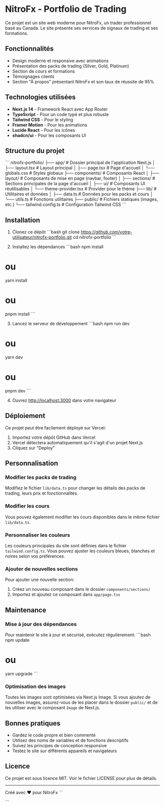 # NitroFx - Portfolio de Trading

Ce projet est un site web moderne pour NitroFx, un trader professionnel basé au Canada. Le site présente ses services de signaux de trading et ses formations.

## Fonctionnalités

- Design moderne et responsive avec animations
- Présentation des packs de trading (Silver, Gold, Platinum)
- Section de cours et formations
- Témoignages clients
- Section "À propos" présentant NitroFx et son taux de réussite de 95%

## Technologies utilisées

- **Next.js 14** - Framework React avec App Router
- **TypeScript** - Pour un code typé et plus robuste
- **Tailwind CSS** - Pour le styling
- **Framer Motion** - Pour les animations
- **Lucide React** - Pour les icônes
- **shadcn/ui** - Pour les composants UI

## Structure du projet

\`\`\`
nitrofx-portfolio/
├── app/                    # Dossier principal de l'application Next.js
│   ├── layout.tsx          # Layout principal
│   ├── page.tsx            # Page d'accueil
│   └── globals.css         # Styles globaux
├── components/             # Composants React
│   ├── layout/             # Composants de mise en page (navbar, footer)
│   ├── sections/           # Sections principales de la page d'accueil
│   ├── ui/                 # Composants UI réutilisables
│   └── theme-provider.tsx  # Provider pour le thème
├── lib/                    # Utilitaires et données
│   ├── data.ts             # Données pour les packs et cours
│   └── utils.ts            # Fonctions utilitaires
├── public/                 # Fichiers statiques (images, etc.)
└── tailwind.config.ts      # Configuration Tailwind CSS
\`\`\`

## Installation

1. Clonez ce dépôt
\`\`\`bash
git clone https://github.com/votre-utilisateur/nitrofx-portfolio.git
cd nitrofx-portfolio
\`\`\`

2. Installez les dépendances
\`\`\`bash
npm install
# ou
yarn install
# ou
pnpm install
\`\`\`

3. Lancez le serveur de développement
\`\`\`bash
npm run dev
# ou
yarn dev
# ou
pnpm dev
\`\`\`

4. Ouvrez [http://localhost:3000](http://localhost:3000) dans votre navigateur

## Déploiement

Ce projet peut être facilement déployé sur Vercel:

1. Importez votre dépôt GitHub dans Vercel
2. Vercel détectera automatiquement qu'il s'agit d'un projet Next.js
3. Cliquez sur "Deploy"

## Personnalisation

### Modifier les packs de trading
Modifiez le fichier `lib/data.ts` pour changer les détails des packs de trading, leurs prix et fonctionnalités.

### Modifier les cours
Vous pouvez également modifier les cours disponibles dans le même fichier `lib/data.ts`.

### Personnaliser les couleurs
Les couleurs principales du site sont définies dans le fichier `tailwind.config.ts`. Vous pouvez ajuster les couleurs bleues, blanches et noires selon vos préférences.

### Ajouter de nouvelles sections
Pour ajouter une nouvelle section:
1. Créez un nouveau composant dans le dossier `components/sections/`
2. Importez et ajoutez ce composant dans `app/page.tsx`

## Maintenance

### Mise à jour des dépendances
Pour maintenir le site à jour et sécurisé, exécutez régulièrement:
\`\`\`bash
npm update
# ou
yarn upgrade
\`\`\`

### Optimisation des images
Toutes les images sont optimisées via Next.js Image. Si vous ajoutez de nouvelles images, assurez-vous de les placer dans le dossier `public/` et de les utiliser avec le composant `Image` de Next.js.

## Bonnes pratiques

- Gardez le code propre et bien commenté
- Utilisez des noms de variables et de fonctions descriptifs
- Suivez les principes de conception responsive
- Testez le site sur différents appareils et navigateurs

## Licence

Ce projet est sous licence MIT. Voir le fichier LICENSE pour plus de détails.

---

Créé avec ❤️ pour NitroFx
\`\`\`

<Actions>
  <Action name="Ajouter une page de détail pour les packs" description="Créer une page détaillée pour chaque pack de trading" />
  <Action name="Intégrer un système de paiement" description="Ajouter Stripe pour les paiements des packs et cours" />
  <Action name="Créer une page de blog" description="Ajouter une section blog pour partager des analyses de marché" />
  <Action name="Ajouter une authentification" description="Intégrer un système de connexion pour les membres" />
  <Action name="Développer un tableau de bord" description="Créer un espace membre avec accès aux signaux et cours" />
</Actions>

\`\`\`


```svg file="public/8vrp3.jpg" url="https://hebbkx1anhila5yf.public.blob.vercel-storage.com/placeholder-ob7miW3mUreePYfXdVwkpFWHthzoR5.svg" isTempFile
